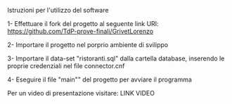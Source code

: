 Istruzioni per l'utilizzo del software

1- Effettuare il fork del progetto al seguente link URI: https://github.com/TdP-prove-finali/GrivetLorenzo

2- Importare il progetto nel porprio ambiente di svilippo

3- Importare il data-set "ristoranti.sql" dalla cartella database, inserendo le proprie credenziali nel file connector.cnf

4- Eseguire il file "main"" del progetto per avviare il programma

Per un video di presentazione visitare: LINK VIDEO